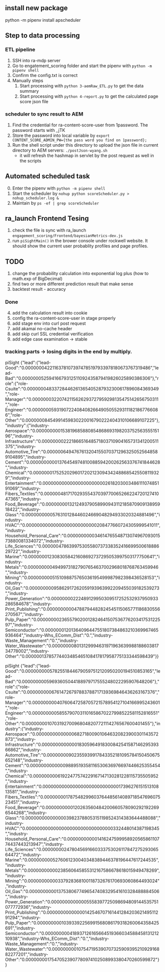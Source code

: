 ## install new package
python -m pipenv install apscheduler

## Step to data processing

### ETL pipeline 
1. SSH into ra-mdp server
2. Go to engatement_scoring folder and start the pipenv with `python -m pipenv shell`
3. Confirm the config.txt is correct
4. Manually steps
	1. Start processing with `python 3-aemRaw_ETL.py` to get the data summary
	2. Start processing with `python 4-report.py` to get the calculated page score json file 

### scheduler to sync result to AEM
1. Find the credential for ra-content-score-user from 1password. The password starts with _jTK
2. Store the password into local variable by `export CONTENT_SCORE_ADMIN_PW={the pass word you find on 1password};`
3. Run the shell script under this directory to upload the json file in current directory to AEM servers: `./postJson-wyang.sh`
	- it will refresh the hashmap in servlet by the post request as well in the scripts


## Automated scheduled task
0. Enter the pipenv with `python -m pipenv shell`
1. Start the scheduler by `nohup python scoreScheduler.py > nohup_scheduler.log &`
2. Maintain by `ps -ef | grep scoreScheduler`


## ra_launch Frontend Tesing
1. check the file is sync with ra_launch `engagement_scoring/Frontend/bayesianMetrics-dev.js`
2. run `piSightMain()` in the brower console under rockwell website. It should show the current user probablity profiles and page profiles.


## TODO
1. change the probability calculation into exponential log plus (how to math.exp of BigDecimal)
5. find two or more different prediction result that make sense
6. backtest result - accuracy


### Done
4. add the calculation result into cookie
3. config the ra-content-score-user in stage properly
3. add stage env into curl post request
1. add akamai no-cache header
2. add skip curl SSL credential verification
3. add edge case examination -> stable


### tracking parts -> losing digits in the end by multiply.
piSight {"lead":{"lead-Good":"0.00000004221163781073974785197933978180673767319486","lead-Bad":"0.00000005259416679312511092435879419826025890386306"},"role":{"role-Csuite":"0.00000004833728446261365405287932300617896084369349","role-Manager":"0.00000003220742115626293727959298135475142656750311","role-Engineer":"0.00000005931907224084082664905055293111821867766086","role-Other":"0.00000008454991459830220016790222404310106689107225"},"industry":{"industry-Aerospace":"0.00000000015381968588085486869319820375256355515196","industry-Infrastructure":"0.00000000222186651648571803710904165731341200511375","industry-Automotive_Tire":"0.00000064947676132041550703712963250525648589104895","industry-Cement":"0.00000000001376454974810088594200262563376741844628","industry-Chemical":"0.00000001752520296017202123094342488685425508119329","industry-Entertainment":"0.00000000000000000000000261820300348611107485191069","industry-Fibers_Textiles":"0.00000048171702935543703977006526622472012741047365","industry-Food_Beverage":"0.00000000132124937905899094311218587090913895918422","industry-Glass":"0.0000000000576310128446024669048294933020324881496","industry-HVAC":"0.00000000000000000000000000208477660724305999541011","industry-Household_Personal_Care":"0.00000000003461476554871307496709301573880081334072","industry-Life_Sciences":"0.00000047863997530558073733835241669950061888629722","industry-Marine":"0.0000000123083058421608692737295053997503177750641","industry-Metals":"0.00000000049499731827907654637002968018768763459946","industry-Mining":"0.0000000005151098875765036195499987982398436528153","industry-Oil_Gas":"0.00000000095862917262059193963992209455039182539273","industry-Power_Generation":"0.00000000222489129950309517252532937950933286584678","industry-Print_Publishing":"0.00000000004788794482824545115065771186830556270567","industry-Pulp_Paper":"0.00000000236557902001282464150753677620341753122597","industry-Semiconductor":"0.00000001201364096447551807384863210369967465936464","industry-Whs_EComm_Dist":"0.","industry-Waste_Management":"0.","industry-Water_Wastewater":"0.00000000801312999463197196363998818860381734778002","industry-Other":"0.00000013785774403485465108417817958775133344598439"}}


piSight {"lead":{"lead-Good":"0.00000000057825518446790597512120950200194510853165","lead-Bad":"0.00000000059693605044188979717555248022295907648206"},"role":{"role-Csuite":"0.00000000067614726797883788717139369846436263167376","role-Manager":"0.00000000040760647258705721578954127104166995243601","role-Engineer":"0.00000000058557907031101658670227998522581152816551","role-Other":"0.0000000010703192700968048207721114276567600401455"},"industry":{"industry-Aerospace":"0.00000000000000682718009010646320823900301143572873","industry-Infrastructure":"0.00000000000001830596491830084254158714629539366862","industry-Automotive_Tire":"0.00000000902355939917843352181095784150450675652148","industry-Cement":"0.00000000000009889519358116530636976697446625355454","industry-Chemical":"0.00000000061922477574229167147130281228115735505952","industry-Entertainment":"0.00000000000000000000000000001739627615151310813581","industry-Fibers_Textiles":"0.00000000178754829960376448561408971854769607523451","industry-Food_Beverage":"0.00000000001202635604842006605780902921922696544268","industry-Glass":"0.00000000000000039823788053151198524314383644488088","industry-HVAC":"0.00000000000000000000000000000000332448014387198345","industry-Household_Personal_Care":"0.00000000000141624759995892056586110774437443213947","industry-Life_Sciences":"0.00000000247804569166033375302611784727529306564472","industry-Marine":"0.0000000005276061230040348389446378196447617244535","industry-Metals":"0.00000000000238560645855312167586678618015949478269","industry-Mining":"0.00000000000337928368100118732676170693060864493024","industry-Oil_Gas":"0.00000000001375380677496547408329541610328488884506","industry-Power_Generation":"0.00000000000005558397725098694809144535751077772936","industry-Print_Publishing":"0.0000000000000014254670716144128420362149511291294","industry-Pulp_Paper":"0.00000000010393392256991568086179318260064358425691","industry-Semiconductor":"0.00000000041893712616566451936603458845813121210938","industry-Whs_EComm_Dist":"0.","industry-Waste_Management":"0.","industry-Water_Wastewater":"0.00000000010754719539070732590939521092916882277201","industry-Other":"0.00000000175470523907780974102508993380470260599872"}}
